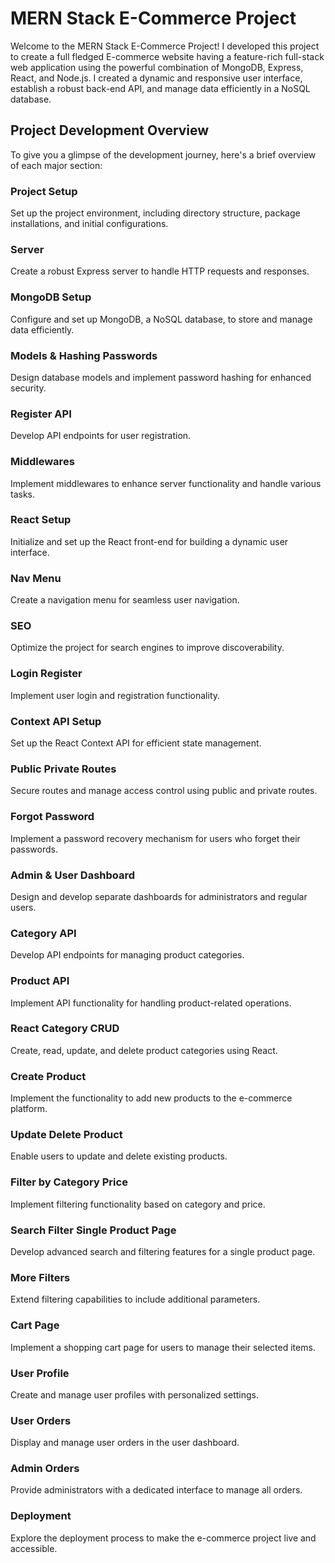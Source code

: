 # MERN Stack E-Commerce Project

Welcome to the MERN Stack E-Commerce Project! I developed this project to create a full fledged E-commerce website having a feature-rich full-stack web application using the powerful combination of MongoDB, Express, React, and Node.js. I created a dynamic and responsive user interface, establish a robust back-end API, and manage data efficiently in a NoSQL database.

## Project Development Overview

To give you a glimpse of the development journey, here's a brief overview of each major section:

### Project Setup
Set up the project environment, including directory structure, package installations, and initial configurations.

### Server
Create a robust Express server to handle HTTP requests and responses.

### MongoDB Setup
Configure and set up MongoDB, a NoSQL database, to store and manage data efficiently.

### Models & Hashing Passwords
Design database models and implement password hashing for enhanced security.

### Register API
Develop API endpoints for user registration.

### Middlewares
Implement middlewares to enhance server functionality and handle various tasks.

### React Setup
Initialize and set up the React front-end for building a dynamic user interface.

### Nav Menu
Create a navigation menu for seamless user navigation.

### SEO
Optimize the project for search engines to improve discoverability.

### Login Register
Implement user login and registration functionality.

### Context API Setup
Set up the React Context API for efficient state management.

### Public Private Routes
Secure routes and manage access control using public and private routes.

### Forgot Password
Implement a password recovery mechanism for users who forget their passwords.

### Admin & User Dashboard
Design and develop separate dashboards for administrators and regular users.

### Category API
Develop API endpoints for managing product categories.

### Product API
Implement API functionality for handling product-related operations.

### React Category CRUD
Create, read, update, and delete product categories using React.

### Create Product
Implement the functionality to add new products to the e-commerce platform.

### Update Delete Product
Enable users to update and delete existing products.

### Filter by Category Price
Implement filtering functionality based on category and price.

### Search Filter Single Product Page
Develop advanced search and filtering features for a single product page.

### More Filters
Extend filtering capabilities to include additional parameters.

### Cart Page
Implement a shopping cart page for users to manage their selected items.

### User Profile
Create and manage user profiles with personalized settings.

### User Orders
Display and manage user orders in the user dashboard.

### Admin Orders
Provide administrators with a dedicated interface to manage all orders.

### Deployment
Explore the deployment process to make the e-commerce project live and accessible.

